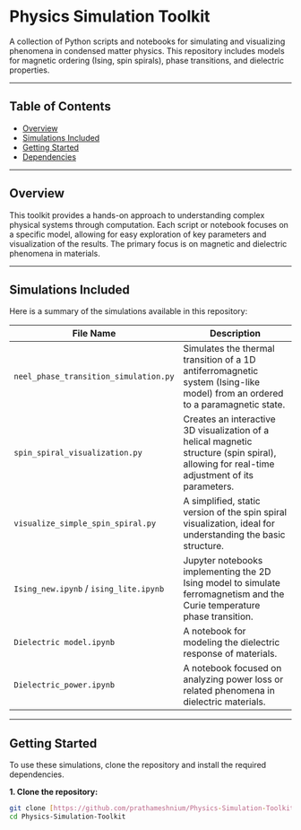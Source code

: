 #  Physics Simulation Toolkit

A collection of Python scripts and notebooks for simulating and visualizing phenomena in condensed matter physics. This repository includes models for magnetic ordering (Ising, spin spirals), phase transitions, and dielectric properties.

---

##  Table of Contents

- [Overview](#-overview)
- [Simulations Included](#-simulations-included)
- [Getting Started](#-getting-started)
- [Dependencies](#-dependencies)

---

##  Overview

This toolkit provides a hands-on approach to understanding complex physical systems through computation. Each script or notebook focuses on a specific model, allowing for easy exploration of key parameters and visualization of the results. The primary focus is on magnetic and dielectric phenomena in materials.

---

##  Simulations Included

Here is a summary of the simulations available in this repository:

| File Name                                 | Description                                                                                                                              |
| ----------------------------------------- | ---------------------------------------------------------------------------------------------------------------------------------------- |
| `neel_phase_transition_simulation.py`     | Simulates the thermal transition of a 1D antiferromagnetic system (Ising-like model) from an ordered to a paramagnetic state.              |
| `spin_spiral_visualization.py`            | Creates an interactive 3D visualization of a helical magnetic structure (spin spiral), allowing for real-time adjustment of its parameters. |
| `visualize_simple_spin_spiral.py`         | A simplified, static version of the spin spiral visualization, ideal for understanding the basic structure.                               |
| `Ising_new.ipynb` / `ising_lite.ipynb`    | Jupyter notebooks implementing the 2D Ising model to simulate ferromagnetism and the Curie temperature phase transition.                   |
| `Dielectric model.ipynb`                  | A notebook for modeling the dielectric response of materials.                                                                            |
| `Dielectric_power.ipynb`                  | A notebook focused on analyzing power loss or related phenomena in dielectric materials.                                                 |

---

##  Getting Started

To use these simulations, clone the repository and install the required dependencies.

**1. Clone the repository:**
```bash
git clone [https://github.com/prathameshnium/Physics-Simulation-Toolkit.git](https://github.com/prathameshnium/Physics-Simulation-Toolkit.git)
cd Physics-Simulation-Toolkit
